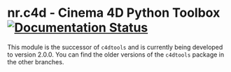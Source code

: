 <h1>
  <span>nr.c4d - Cinema 4D Python Toolbox</span>
  <a href="https://readthedocs.org/projects/nrc4d/badge/?version=latest">
    <img src="http://nrc4d.readthedocs.org/en/latest/?badge=latest" alt="Documentation Status" />
  </a>
</h1>

This module is the successor of `c4dtools` and is currently being
developed to version 2.0.0. You can find the older versions of the
`c4dtools` package in the other branches.
